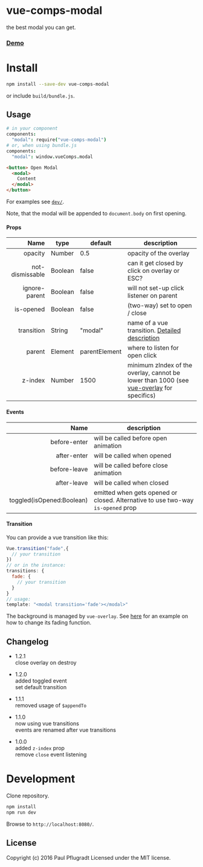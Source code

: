 # vue-comps-modal

the best modal you can get.

### [Demo](https://vue-comps.github.io/vue-comps-modal)

# Install

```sh
npm install --save-dev vue-comps-modal
```
or include `build/bundle.js`.

## Usage
```coffee
# in your component
components:
  "modal": require("vue-comps-modal")
# or, when using bundle.js
components:
  "modal": window.vueComps.modal
```
```html
<button> Open Modal
  <modal>
    Content
  </modal>
</button>
```

For examples see [`dev/`](https://github.com/vue-comps/vue-comps-modal/tree/master/dev).

Note, that the modal will be appended to `document.body` on first opening.

#### Props
Name | type | default | description
---:| --- | ---| ---
opacity | Number | 0.5 | opacity of the overlay
not-dismissable | Boolean | false | can it get closed by click on overlay or ESC?
ignore-parent | Boolean | false | will not set-up click listener on parent
is-opened | Boolean | false | (two-way) set to open / close
transition | String | "modal" | name of a vue transition. [Detailed description](#transition)
parent | Element | parentElement | where to listen for open click
z-index | Number | 1500 | minimum zIndex of the overlay, cannot be lower than 1000 (see [vue-overlay](https://github.com/vue-comps/vue-overlay) for specifics)


#### Events
Name |  description
---:| ---
before-enter | will be called before open animation
after-enter |  will be called when opened
before-leave |  will be called before close animation
after-leave |  will be called when closed
toggled(isOpened:Boolean) | emitted when gets opened or closed. Alternative to use two-way `is-opened` prop

#### Transition

You can provide a vue transition like this:
```js
Vue.transition("fade",{
  // your transition
})
// or in the instance:
transitions: {
  fade: {
    // your transition
  }
}
// usage:
template: "<modal transition='fade'></modal>"
```

The background is managed by `vue-overlay`.
See [here](https://github.com/vue-comps/vue-overlay#overlayfadeelopacitycb) for an example on how to change its fading function.

## Changelog
- 1.2.1  
close overlay on destroy  

- 1.2.0  
added toggled event  
set default transition  

- 1.1.1  
removed usage of `$appendTo`  

- 1.1.0  
now using vue transitions  
events are renamed after vue transitions  

- 1.0.0  
added `z-index` prop  
remove `close` event listening  

# Development
Clone repository.
```sh
npm install
npm run dev
```
Browse to `http://localhost:8080/`.

## License
Copyright (c) 2016 Paul Pflugradt
Licensed under the MIT license.
